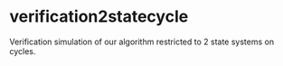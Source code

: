 # verification2statecycle
Verification simulation of our algorithm restricted to 2 state systems on cycles.

